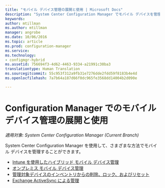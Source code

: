 ```yaml
---
title: "モバイル デバイス管理の展開と使用 | Microsoft Docs"
description: "System Center Configuration Manager でモバイル デバイスを管理するためのさまざまな方法を説明します。"
keywords: 
author: mtillman
ms.author: mtillman
manager: angrobe
ms.date: 10/06/2016
ms.topic: article
ms.prod: configuration-manager
ms.service: 
ms.technology:
- configmgr-hybrid
ms.assetid: 756694f3-4d62-4463-9334-a21991c30ba3
translationtype: Human Translation
ms.sourcegitcommit: 55c953f312a9fb31e7276dde2fdd59f8183b4e4d
ms.openlocfilehash: 7a7b64a187d66f0dc965fe3568dd14004b2d090e

---
```


# <a name="deploy-and-use-mobile-device-management-in-configuration-manager"></a>Configuration Manager でのモバイル デバイス管理の展開と使用

*適用対象: System Center Configuration Manager (Current Branch)*


System Center Configuration Manager を使用して、さまざまな方法でモバイル デバイスを管理することができます。
- [Intune を使用したハイブリッド モバイル デバイス管理](setup-hybrid-mdm.md)
- [オンプレミス モバイル デバイス管理](enroll-devices-on-premises-mdm.md)
- [管理対象デバイスのインベントリからの削除、ロック、およびリセット](wipe-lock-reset-devices.md)
- [Exchange ActiveSync による管理](manage-mobile-devices-with-exchange-activesync.md)



<!--HONumber=Dec16_HO3-->


